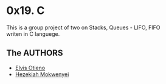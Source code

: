 # 0x19. C

This is a group project of two on Stacks, Queues - LIFO, FIFO <br> 
writen in C languege.

## The AUTHORS

* [Elvis Otieno](https://github.com/elvismalsa)
* [Hezekiah Mokwenyei](https://github.com/Hezethegamer)
